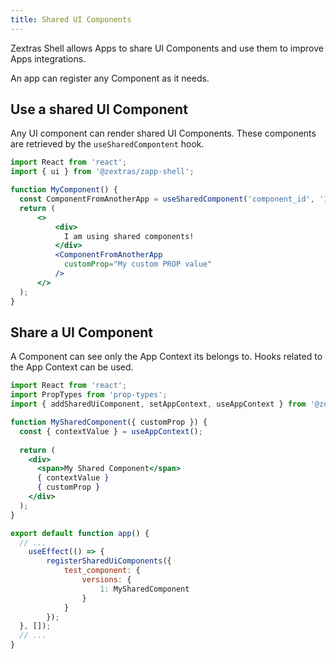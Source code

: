 ```yaml
---
title: Shared UI Components
---
```


Zextras Shell allows Apps to share UI Components and use them to improve Apps integrations.

An app can register any Component as it needs.

## Use a shared UI Component
Any UI component can render shared UI Components. These components are retrieved by the `useSharedCompontent` hook.

```jsx
import React from 'react';
import { ui } from '@zextras/zapp-shell';

function MyComponent() {
  const ComponentFromAnotherApp = useSharedComponent('component_id', '1');
  return (
      <>
          <div>
            I am using shared components!
          </div>
          <ComponentFromAnotherApp 
            customProp="My custom PROP value"
          />
      </>
  );
}
```

## Share a UI Component
A Component can see only the App Context its belongs to. Hooks related to the App Context can be used.


```jsx
import React from 'react';
import PropTypes from 'prop-types';
import { addSharedUiComponent, setAppContext, useAppContext } from '@zextras/zapp-shell';

function MySharedComponent({ customProp }) {
  const { contextValue } = useAppContext();
  
  return (
    <div>
      <span>My Shared Component</span>
      { contextValue }
      { customProp }
    </div>
  );
}

export default function app() {
  // ...
	useEffect(() => {
		registerSharedUiComponents({
			test_component: {
				versions: {
					1: MySharedComponent
				}
			}
		});
  }, []);
  // ...
}
```

[1]: https://it.reactjs.org/docs/concurrent-mode-suspense.html
